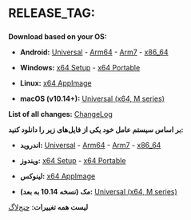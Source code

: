 <p  dir="ltr" style="font-size: 24px"><b>RELEASE_TAG:</b></p> 

**Download based on your OS:**

- **Android:** [Universal](https://github.com/hiddify/hiddify-next/releases/download/RELEASE_TAG/hiddify-android-universal.apk) - [Arm64](https://github.com/hiddify/hiddify-next/releases/download/RELEASE_TAG/hiddify-android-arm64.apk) - [Arm7](https://github.com/hiddify/hiddify-next/releases/download/RELEASE_TAG/hiddify-android-arm7.apk) - [x86_64](https://github.com/hiddify/hiddify-next/releases/download/RELEASE_TAG/hiddify-android-x86_64.apk) 

- **Windows:** [x64 Setup](https://github.com/hiddify/hiddify-next/releases/download/RELEASE_TAG/hiddify-windows-x64-setup.zip) - [x64 Portable](https://github.com/hiddify/hiddify-next/releases/download/RELEASE_TAG/hiddify-windows-x64-portable.zip)

- **Linux:** [x64 AppImage](https://github.com/hiddify/hiddify-next/releases/download/RELEASE_TAG/hiddify-linux-x64.zip)

- **macOS (v10.14+):** [Universal (x64, M series)](https://github.com/hiddify/hiddify-next/releases/download/RELEASE_TAG/hiddify-macos-universal.zip)

**List of all changes:** [ChangeLog](https://github.com/hiddify/hiddify-next/blob/main/changelog.md)


**بر اساس سیستم عامل خود یکی از فایل‌های زیر را دانلود کنید:**

- **اندروید:** [Universal](https://github.com/hiddify/hiddify-next/releases/download/RELEASE_TAG/hiddify-android-universal.apk) - [Arm64](https://github.com/hiddify/hiddify-next/releases/download/RELEASE_TAG/hiddify-android-arm64.apk) - [Arm7](https://github.com/hiddify/hiddify-next/releases/download/RELEASE_TAG/hiddify-android-arm7.apk) - [x86_64](https://github.com/hiddify/hiddify-next/releases/download/RELEASE_TAG/hiddify-android-x86_64.apk) 

- **ویندوز:** [x64 Setup](https://github.com/hiddify/hiddify-next/releases/download/RELEASE_TAG/hiddify-windows-x64-setup.zip) - [x64 Portable](https://github.com/hiddify/hiddify-next/releases/download/RELEASE_TAG/hiddify-windows-x64-portable.zip)

- **لینوکس:** [x64 AppImage](https://github.com/hiddify/hiddify-next/releases/download/RELEASE_TAG/hiddify-linux-x64.zip)

- **مک (نسخه 10.14 به بعد):** [Universal (x64, M series)](https://github.com/hiddify/hiddify-next/releases/download/RELEASE_TAG/hiddify-macos-universal.zip)

**لیست همه تغییرات:** [چنج‌لاگ](https://github.com/hiddify/hiddify-next/blob/main/changelog.md)
